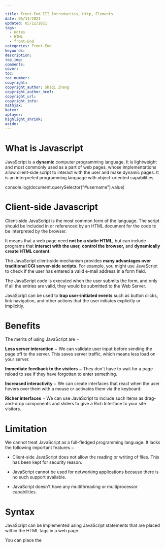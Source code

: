 ```yaml
---

title: Front-End III Introduction, Http, Elements
date: 05/11/2021
updated: 05/12/2021
tags: 
  - notes
  - HTML
  - front-End
categories: Front-End
keywords: 
description: 
top_img: 
comments: 
cover: 
toc: 
toc_number: 
copyright:
copyright_author: Shiqi Zhang
copyright_author_href:
copyright_url:
copyright_info:
mathjax:
katex:
aplayer:
highlight_shrink:
aside:
---
```


# What is Javascript

JavaScript is a **dynamic** computer programming language. It is lightweight and most commonly used as a part of web pages, whose implementations allow client-side script to interact with the user and make dynamic pages. It is an interpreted programming language with object-oriented capabilities.

console.log(document.querySelector("#username").value)

# Client-side Javascript

Client-side JavaScript is the most common form of the language. The script should be included in or referenced by an HTML document for the code to be interpreted by the browser.

It means that a web page need **not be a static HTML**, but can include programs that **interact with the user,** **control the browser,** and **dynamically create HTML content**.

The JavaScript client-side mechanism provides **many advantages over traditional CGI server-side scripts**. For example, you might use JavaScript to check if the user has entered a valid e-mail address in a form field.

The JavaScript code is executed when the user submits the form, and only if all the entries are valid, they would be submitted to the Web Server.

JavaScript can be used to **trap user-initiated events** such as button clicks, link navigation, and other actions that the user initiates explicitly or implicitly.



# Benefits

The merits of using JavaScript are −

**Less server interaction** − We can validate user input before sending the page off to the server. This saves server traffic, which means less load on your server.

**Immediate feedback to the visitors** − They don't have to wait for a page reload to see if they have forgotten to enter something.

**Increased interactivity** − We can create interfaces that react when the user hovers over them with a mouse or activates them via the keyboard.

**Richer interfaces** − We can use JavaScript to include such items as drag-and-drop components and sliders to give a Rich Interface to your site visitors.

# Limitation

We cannot treat JavaScript as a full-fledged programming language. It lacks the following important features −

- Client-side JavaScript does not allow the reading or writing of files. This has been kept for security reason.

- JavaScript cannot be used for networking applications because there is no such support available.

- JavaScript doesn't have any multithreading or multiprocessor capabilities.

# Syntax

JavaScript can be implemented using JavaScript statements that are placed within the **<script>... </script>** HTML tags in a web page.

You can place the **<script>** tags, containing your JavaScript, anywhere within your web page, but it is normally recommended that you should keep it within the **<head>** tags.

The <script> tag alerts the browser program to start interpreting all the text between these tags as a script. A simple syntax of your JavaScript will appear as follows.



# Event



# Javascript Standard built-in objects

## Global Objects

1. [parseFloat()](https://developer.mozilla.org/en-US/docs/Web/JavaScript/Reference/Global_Objects/parseFloat)



## String

1. [String.prototype.slice()](https://developer.mozilla.org/en-US/docs/Web/JavaScript/Reference/Global_Objects/String/slice)
2. [String.prototype.split()](https://developer.mozilla.org/en-US/docs/Web/JavaScript/Reference/Global_Objects/String/split)

## JSON

JSON objects are surrounded by curly braces {}.

JSON objects are written in key/value pairs.

Keys must be strings, and values must be a valid JSON data type (string, number, object, array, boolean or null).

Keys and values are separated by a colon.

Each key/value pair is separated by a comma.

## RegExp

   ```
   const re = /[a-zA-Z0-9.]*@[a-zA-Z0-9]*\.[a-zA-Z0-9]*/is
   
   console.log(re.test("adad2123.213.132ads@gmailco.m"));
   ```

## Expressions and operators

1. [Remainder (%)](https://developer.mozilla.org/en-US/docs/Web/JavaScript/Reference/Operators/Remainder)

   ```javascript
   console.log(12 % 5);
   // expected output: 2
   
   console.log(-12 % 5);
   // expected output: -2
   
   console.log(4 % 2);
   // expected output: 0
   
   console.log(-4 % 2);
   // expected output: -0
   ```

   

## Object

1. Object to an array

   1. Object.entries()
   2. Object.keys()
   3. Object.values()

2. Objecy copy

   ```javascript
      const person = {
          firstName: 'John',
          lastName: 'Doe'
      };
      
      
      // using spread ...
      let p1 = {
          ...person
      };
      
      // using  Object.assign() method
      let p2 = Object.assign({}, person);
      
      // using JSON
      let p3 = JSON.parse(JSON.stringify(person));
   ```




# Javascript Statements and Declaration

1. [for...in](https://developer.mozilla.org/en-US/docs/Web/JavaScript/Reference/Statements/for...in)

 ```
   const object = { 2: 'wa', b: 2, c: 3 };
   
   for (const property in object) {
     console.log(`${property}: ${object[property]}`);
   }
   
   // "2: wa"
   // "b: 2"
   // "c: 3"
   
 ```

2. let vs [const](https://developer.mozilla.org/en-US/docs/Web/JavaScript/Reference/Statements/const) vs var

 ```javascript
   /* Constants are block-scoped, much like variables declared using the let keyword. The value of a constant can't be changed through reassignment, and it can't be redeclared.*/
    const number = 42;
 
 try {
   number = 99;
 } catch (err) {
   console.log(err);
   // expected output: TypeError: invalid assignment to const `number'
   // Note - error messages will vary depending on browser
 }
 
 console.log(number);
 // expected output: 42
 
 //The var statement declares a function-scoped or globally-scoped variable, optionally initializing it to a value.
 
 var x = 1;
 
 if (x === 1) {
   var x = 2;
 
   console.log(x);
   // expected output: 2
 }
 
 console.log(x);
 // expected output: 2
 
 //The let statement declares a block-scoped local variable, optionally initializing it to a value.
 
 let x = 1;
 
 if (x === 1) {
   let x = 2;
 
   console.log(x);
   // expected output: 2
 }
 
 console.log(x);
 // expected output: 1
 
 ```

3. [async function](https://developer.mozilla.org/en-US/docs/Web/JavaScript/Reference/Statements/async_function)
4. [export](https://developer.mozilla.org/en-US/docs/Web/JavaScript/Reference/Statements/export)

**JS is not strong type**



Local scope : use let keyword to create a variable(ES 6), a local scope variable can be accessed online inside its scope. it means only inside the {} brackets where the variable is created



Functional scope: use var keyword to create a variable. it can be created and accessed anywhere inside a function 

press table twice auto generate for loop 



Global scope





Js 

a=10

b="10"

a == b True

a === b False

1==true true

'' == null false

On the console

\> 10 + 20 

\< 30



DOM 

Document Object Model

# \`  diff  "

```javascript
console.log(`The students is ${students}`)

Array Three constructor

array

let a=new Array(5) // the size will be adjusted if you push one more element to the array

let b = new Array("IT","HR")

let c = ["MS","FB","TW",""]

let d = [];

d.push("China"); //add an element at the end of an array
d.unshift("Antra")// add an element at the start of an array
// pop remove the element at the end
// shift remove the element at the front
```

# callback

pass a function to another function as a parameter

=> arrow operator 

// callback hell

//promises

```javascript
let p = new Promise(function (resolve, reject) {
    
    resolve("This promise is resolved");
    //reject("Some error has occured");

});
p.then(function (data) {
    console.log(data);
}).catch(function (e) {
    console.log(e);
})


```

Javascript.info for javascript learning

https://javascript.info/async
promise vs Observable

Modules

Export/Import

